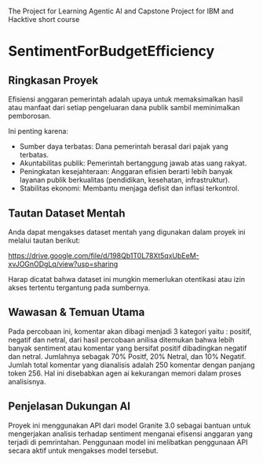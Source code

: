 # 
The Project for Learning Agentic AI and Capstone Project for IBM and Hacktive short course

# SentimentForBudgetEfficiency

## Ringkasan Proyek
Efisiensi anggaran pemerintah adalah upaya untuk memaksimalkan hasil atau manfaat dari setiap pengeluaran dana publik sambil meminimalkan pemborosan.

Ini penting karena:

* Sumber daya terbatas: Dana pemerintah berasal dari pajak yang terbatas.
* Akuntabilitas publik: Pemerintah bertanggung jawab atas uang rakyat.
* Peningkatan kesejahteraan: Anggaran efisien berarti lebih banyak layanan publik berkualitas (pendidikan, kesehatan, infrastruktur).
* Stabilitas ekonomi: Membantu menjaga defisit dan inflasi terkontrol.

## Tautan Dataset Mentah
Anda dapat mengakses dataset mentah yang digunakan dalam proyek ini melalui tautan berikut:

https://drive.google.com/file/d/198Qb1T0L78Xt5qxUbEeM-xvJOGnODgLq/view?usp=sharing

Harap dicatat bahwa dataset ini mungkin memerlukan otentikasi atau izin akses tertentu tergantung pada sumbernya.

## Wawasan & Temuan Utama
Pada percobaan ini, komentar akan dibagi menjadi 3 kategori yaitu : positif, negatif dan netral, dari hasil percobaan anilisa ditemukan bahwa lebih banyak sentiment atau komentar yang bersifat positif dibadingkan negatif dan netral. Jumlahnya sebagak 70% Positf, 20% Netral, dan 10% Negatif. Jumlah total komentar yang dianalisis adalah 250 komentar dengan panjang token 256. Hal ini disebabkan agen ai kekurangan memori dalam proses analisisnya.

## Penjelasan Dukungan AI
Proyek ini menggunakan API dari model Granite 3.0 sebagai bantuan untuk mengerjakan analisis terhadap sentiment menganai efisensi anggaran yang terjadi di pemrintahan. Penggunaan model ini melibatkan penggunaan API secara aktif untuk mengakses model tersebut.
